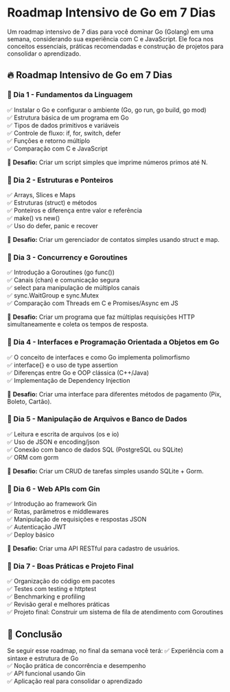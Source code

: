 # Roadmap Intensivo de Go em 7 Dias

Um roadmap intensivo de 7 dias para você dominar Go (Golang) em uma semana, considerando sua experiência com C e JavaScript. Ele foca nos conceitos essenciais, práticas recomendadas e construção de projetos para consolidar o aprendizado.

## 🔥 Roadmap Intensivo de Go em 7 Dias

### 📌 Dia 1 - Fundamentos da Linguagem
✅ Instalar o Go e configurar o ambiente (Go, go run, go build, go mod)  
✅ Estrutura básica de um programa em Go  
✅ Tipos de dados primitivos e variáveis  
✅ Controle de fluxo: if, for, switch, defer  
✅ Funções e retorno múltiplo  
✅ Comparação com C e JavaScript  

🔹 **Desafio:** Criar um script simples que imprime números primos até N.

### 📌 Dia 2 - Estruturas e Ponteiros
✅ Arrays, Slices e Maps  
✅ Estruturas (struct) e métodos  
✅ Ponteiros e diferença entre valor e referência  
✅ make() vs new()  
✅ Uso do defer, panic e recover  

🔹 **Desafio:** Criar um gerenciador de contatos simples usando struct e map.

### 📌 Dia 3 - Concurrency e Goroutines
✅ Introdução a Goroutines (go func())  
✅ Canais (chan) e comunicação segura  
✅ select para manipulação de múltiplos canais  
✅ sync.WaitGroup e sync.Mutex  
✅ Comparação com Threads em C e Promises/Async em JS  

🔹 **Desafio:** Criar um programa que faz múltiplas requisições HTTP simultaneamente e coleta os tempos de resposta.

### 📌 Dia 4 - Interfaces e Programação Orientada a Objetos em Go
✅ O conceito de interfaces e como Go implementa polimorfismo  
✅ interface{} e o uso de type assertion  
✅ Diferenças entre Go e OOP clássica (C++/Java)  
✅ Implementação de Dependency Injection  

🔹 **Desafio:** Criar uma interface para diferentes métodos de pagamento (Pix, Boleto, Cartão).

### 📌 Dia 5 - Manipulação de Arquivos e Banco de Dados
✅ Leitura e escrita de arquivos (os e io)  
✅ Uso de JSON e encoding/json  
✅ Conexão com banco de dados SQL (PostgreSQL ou SQLite)  
✅ ORM com gorm  

🔹 **Desafio:** Criar um CRUD de tarefas simples usando SQLite + Gorm.

### 📌 Dia 6 - Web APIs com Gin
✅ Introdução ao framework Gin  
✅ Rotas, parâmetros e middlewares  
✅ Manipulação de requisições e respostas JSON  
✅ Autenticação JWT  
✅ Deploy básico  

🔹 **Desafio:** Criar uma API RESTful para cadastro de usuários.

### 📌 Dia 7 - Boas Práticas e Projeto Final
✅ Organização do código em pacotes  
✅ Testes com testing e httptest  
✅ Benchmarking e profiling  
✅ Revisão geral e melhores práticas  
✅ Projeto final: Construir um sistema de fila de atendimento com Goroutines

## 🎯 Conclusão
Se seguir esse roadmap, no final da semana você terá:
✅ Experiência com a sintaxe e estrutura de Go  
✅ Noção prática de concorrência e desempenho  
✅ API funcional usando Gin  
✅ Aplicação real para consolidar o aprendizado
